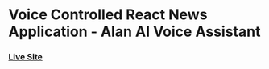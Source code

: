 # Voice Controlled React News Application - Alan AI Voice Assistant

### [Live Site](https://artificial-intelligence-react-app-sahil.netlify.app/)


